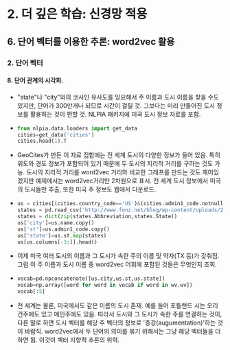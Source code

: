 # 2. 더 깊은 학습: 신경망 적용
## 6. 단어 벡터를 이용한 추론: word2vec 활용
### 2. 단어 벡터
#### 8. 단어 관계의 시각화.
- "state"나 "city"와의 코사인 유사도를 잉요해서 주 이름과 도시 이름을 찾을 수도 있지만, 단어가 300만개나 되므로 시간이 걸릴 것. 그보다는 미리 만들어진 도시 정보를 활용하는 것이 편할 것. NLPIA 패키지에 미국 도시 정보 자료를 포함.
- ```python
  from nlpia.data.loaders import get_data
  cities=get_data('cities')
  cities.head(1).T
  ```
- GeoCites가 만든 이 자료 집합에는 전 세계 도시의 다양한 정보가 들어 있음. 특히 위도와 경도 정보가 포함되어 있기 때문에 두 도시의 지리적 거리를 구하는 것도 가능. 도시의 지리적 거리를 word2vec 거리와 비교한 그래프를 만드는 것도 재미있겠지만 예제에서는 word2vec거리만 2차원으로 표시. 전 세계 도시 정보에서 미국의 도시들만 추출, 또한 미국 주 정보도 웹에서 다운로드.
- ```python
  us = cities[(cities.country_code=='US')&(cities.admin1_code.notnull())].copy()
  states = pd.read_csv('http://www.fonz.net/blog/wp-content/uploads/2008/04/states.csv')
  states = dict(zip(states.Abbreviation,states.State))
  us['city']=us.name.copy()
  us['st']=us.admin1_code.copy()
  us['state']=us.st.map(states)
  us[us.columns[-3:]].head()
  ```
- 이제 미국 여러 도시의 이름과 그 도시가 속한 주의 이름 및 약자(TX 등)가 갖춰짐. 그럼 이 주 이름과 도시 이름 중 word2vec 어휘에 포함된 것들은 무엇인지 조회.
- ```python
  vocab=pd.npconcatenate([us.city,us.st,us.state])
  vocab=np.array([word for word in vocab if word in wv.wv])
  vocab[:5]
  ```
- 전 세계는 물론, 미국에서도 같은 이름의 도시 존재. 예를 들어 포틀랜드 시는 오리건주에도 있고 메인주에도 있음. 따라서 도시와 그 도시가 속한 주를 연결하는 것이, 다른 말로 하면 도시 벡터를 해당 주 벡터의 정보로 '증강(augumentation)'하는 것이 바람직. word2vec에서 두 단어의 의미를 묶기 위해서는 그냥 해당 벡터들을 더하면 됨. 이것이 벡터 지향적 추론의 위력.